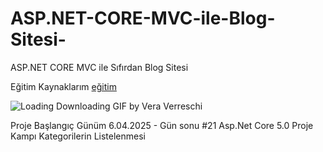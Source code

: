 # ASP.NET-CORE-MVC-ile-Blog-Sitesi-
ASP.NET CORE MVC ile Sıfırdan Blog Sitesi 

Eğitim Kaynaklarım 
<a href="https://www.youtube.com/playlist?list=PLKnjBHu2xXNNkinaVhPqPZG0ubaLN63ci"> eğitim</a>


![Loading Downloading GIF by Vera Verreschi](https://github.com/user-attachments/assets/8c5175ce-4616-4e26-97d5-47514cde6bc8)




<p>Proje Başlangıç Günüm 6.04.2025 - Gün sonu    #21 Asp.Net Core 5.0 Proje Kampı Kategorilerin Listelenmesi</p>


